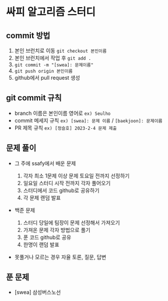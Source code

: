 # 싸피 알고리즘 스터디

## commit 방법

1. 본인 브런치로 이동 `git checkout 본인이름`
2. 본인 브런치에서 작업 후 `git add .`
3. `git commit -m "[swea]: 문제이름"`
4. `git push origin 본인이름`
5. github에서 pull request 생성

## git commit 규칙

- branch 이름은 본인이름 영어로 `ex) Seulho`
- commit 메세지 규칙 `ex) [swea]: 문제 이름` / `[baekjoon]: 문제이름`
- PR 제목 규칙 `ex) [정슬호] 2023-2-4 문제 제출`

## 문제 풀이

- 그 주에 ssafy에서 배운 문제
  1. 각자 최소 1문제 이상 문제 토요일 전까지 선정하기
  2. 일요일 스터디 시작 전까지 각자 풀어오기
  3. 스터디에서 코드 github로 공유하기
  4. 각 문제 랜덤 발표
- 백준 문제

  1. 스터디 당일에 팀장이 문제 선정해서 가져오기
  2. 가져온 문제 각자 방법으로 풀기
  3. 푼 코드 github로 공유
  4. 한명이 랜덤 발표

- 못풀거나 모르는 경우 자율 토론, 질문, 답변

## 푼 문제

- [swea] 삼성버스노선
